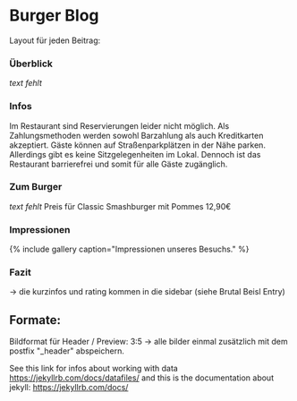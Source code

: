 # Burger Blog 
Layout für jeden Beitrag: 

### Überblick
*text fehlt*

### Infos
Im Restaurant sind Reservierungen leider nicht möglich. Als Zahlungsmethoden werden sowohl Barzahlung als auch Kreditkarten akzeptiert. Gäste können auf Straßenparkplätzen in der Nähe parken. Allerdings gibt es keine Sitzgelegenheiten im Lokal. Dennoch ist das Restaurant barrierefrei und somit für alle Gäste zugänglich.

### Zum Burger
*text fehlt*
Preis für Classic Smashburger mit Pommes 12,90€

### Impressionen

{% include gallery caption="Impressionen unseres Besuchs." %}

### Fazit

-> die kurzinfos und rating kommen in die sidebar (siehe Brutal Beisl Entry)

## Formate:
Bildformat für Header / Preview: 3:5
-> alle bilder einmal zusätzlich mit dem postfix "_header" abspeichern.

See this link for infos about working with data
https://jekyllrb.com/docs/datafiles/
and this is the documentation about jekyll:
https://jekyllrb.com/docs/